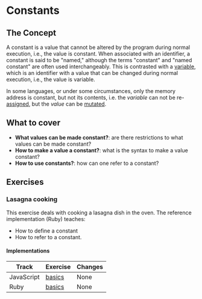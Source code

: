 # Constants

## The Concept

A constant is a value that cannot be altered by the program during normal execution, i.e., the value is constant. When associated with an identifier, a constant is said to be "named," although the terms "constant" and "named constant" are often used interchangeably. This is contrasted with a [variable][concept-variables], which is an identifier with a value that can be changed during normal execution, i.e., the value is variable.

In some languages, or under some circumstances, only the memory address is constant, but not its contents, i.e. the _variable_ can not be re-[assigned][concept-assignment], but the _value_ can be [mutated][concept-mutation].

## What to cover

- **What values can be made constant?**: are there restrictions to what values can be made constant?
- **How to make a value a constant?**: what is the syntax to make a value constant?
- **How to use constants?**: how can one refer to a constant?

## Exercises

### Lasagna cooking

This exercise deals with cooking a lasagna dish in the oven. The reference implementation (Ruby) teaches:

- How to define a constant
- How to refer to a constant.

#### Implementations

| Track      | Exercise                            | Changes |
| ---------- | ----------------------------------- | ------- |
| JavaScript | [basics][implementation-javascript] | None    |
| Ruby       | [basics][implementation-ruby]       | None    |

[concept-assignment]: ./assignment.md
[concept-mutation]: ./mutation.md
[concept-variables]: ./variables.md
[implementation-javascript]: ../../languages/javascript/exercises/concept/basics/.docs/introduction.md
[implementation-ruby]: ../../languages/ruby/exercises/concept/lasagna/.docs/introduction.md

